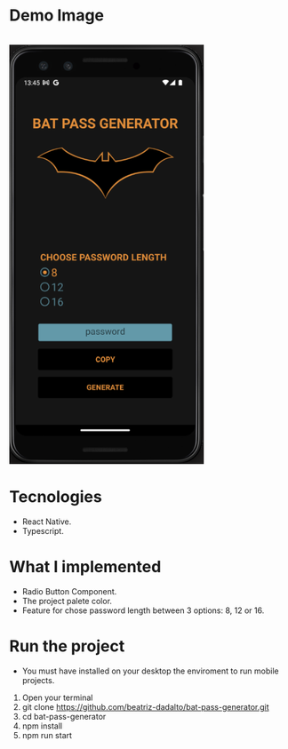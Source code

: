 # Demo Image

<br>

<img src="https://github.com/beatriz-dadalto/bat-pass-generator/blob/main/demo-image.png" width="350px" alt="demo-image"/>

# Tecnologies

- React Native.
- Typescript.

# What I implemented

- Radio Button Component.
- The project palete color.
- Feature for chose password length between 3 options: 8, 12 or 16.

# Run the project

- You must have installed on your desktop the enviroment to run mobile projects.

1. Open your terminal
2. git clone https://github.com/beatriz-dadalto/bat-pass-generator.git
3. cd bat-pass-generator
4. npm install
5. npm run start